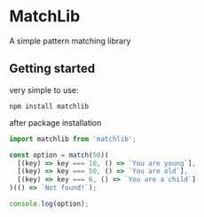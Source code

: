 # MatchLib

A simple pattern matching library

## Getting started

very simple to use:

`npm install matchlib`

after package installation

```javascript
import matchlib from 'matchlib';

const option = match(50)(
  [(key) => key === 18, () => `You are young`],
  [(key) => key === 50, () => `You are old`],
  [(key) => key === 6, () => `You are a child`]
)(() => `Not found!`);

console.log(option);
```
